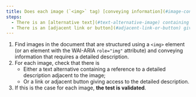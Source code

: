 ```yaml
---
title: Does each image (`<img>` tag) [conveying information](#image-conveying-information), which requires a [detailed description](#detailed-description-image), meet one of these conditions?
steps:
  - There is an [alternative text](#text-alternative-image) containing a reference to a [detailed description](#detailed-description-image) adjacent to the image.
  - There is an [adjacent link or button](#adjacent-link-or-button) giving access to the [detailed description](#detailed-description-image).
---
```


1. Find images in the document that are structured using a `<img>` element (or an element with the WAI-ARIA `role="img"` attribute) and conveying information that requires a detailed description.
2. For each image, check that there is
   - Either a text alternative containing a reference to a detailed description adjacent to the image;
   - Or a link or adjacent button giving access to the detailed description.
3. If this is the case for each image, **the test is validated**.